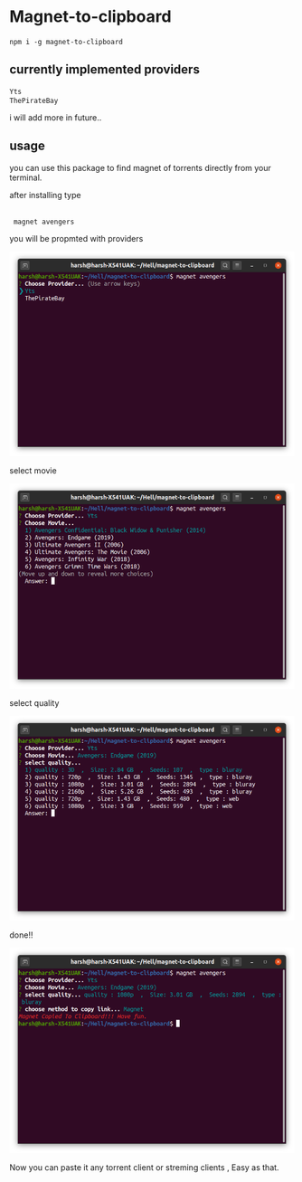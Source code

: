 # Magnet-to-clipboard

```
npm i -g magnet-to-clipboard

```

## currently implemented providers

```
Yts
ThePirateBay
```

i will add more in future..

## usage

you can use this package to find magnet of torrents directly from your terminal.

after installing type

```

 magnet avengers

```

you will be propmted with providers

![alt text](https://raw.githubusercontent.com/AmanParmar-git/magnet-to-clipboard/master/screenshots/providers.png)

select movie

![alt text](https://raw.githubusercontent.com/AmanParmar-git/magnet-to-clipboard/master/screenshots/movies.png)

select quality

![alt text](https://raw.githubusercontent.com/AmanParmar-git/magnet-to-clipboard/master/screenshots/quality.png)

done!!

![alt text](https://raw.githubusercontent.com/AmanParmar-git/magnet-to-clipboard/master/screenshots/done.png)

Now you can paste it any torrent client or streming clients , Easy as that.
